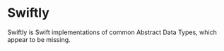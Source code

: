 # Swiftly

Swiftly is Swift implementations of common Abstract Data Types, which appear to be missing.
